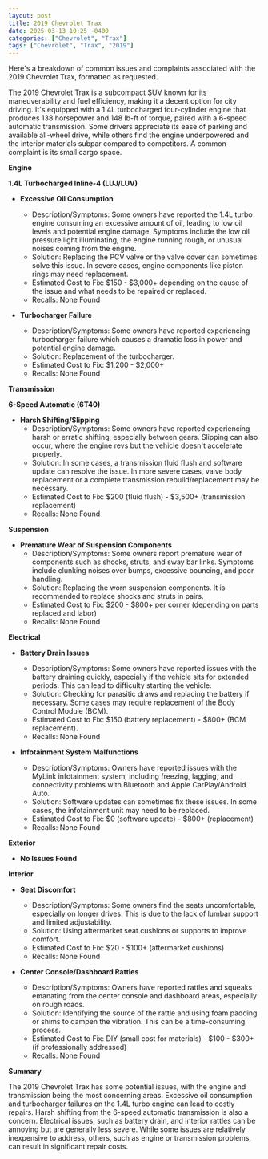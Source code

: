 ```yaml
---
layout: post
title: 2019 Chevrolet Trax
date: 2025-03-13 10:25 -0400
categories: ["Chevrolet", "Trax"]
tags: ["Chevrolet", "Trax", "2019"]
---
```

Here's a breakdown of common issues and complaints associated with the 2019 Chevrolet Trax, formatted as requested.

The 2019 Chevrolet Trax is a subcompact SUV known for its maneuverability and fuel efficiency, making it a decent option for city driving. It's equipped with a 1.4L turbocharged four-cylinder engine that produces 138 horsepower and 148 lb-ft of torque, paired with a 6-speed automatic transmission. Some drivers appreciate its ease of parking and available all-wheel drive, while others find the engine underpowered and the interior materials subpar compared to competitors. A common complaint is its small cargo space.

**Engine**

**1.4L Turbocharged Inline-4 (LUJ/LUV)**

*   **Excessive Oil Consumption**
    *   Description/Symptoms: Some owners have reported the 1.4L turbo engine consuming an excessive amount of oil, leading to low oil levels and potential engine damage. Symptoms include the low oil pressure light illuminating, the engine running rough, or unusual noises coming from the engine.
    *   Solution: Replacing the PCV valve or the valve cover can sometimes solve this issue. In severe cases, engine components like piston rings may need replacement.
    *   Estimated Cost to Fix: $150 - $3,000+ depending on the cause of the issue and what needs to be repaired or replaced.
    *   Recalls: None Found

*   **Turbocharger Failure**
    *   Description/Symptoms: Some owners have reported experiencing turbocharger failure which causes a dramatic loss in power and potential engine damage.
    *   Solution: Replacement of the turbocharger.
    *   Estimated Cost to Fix: $1,200 - $2,000+
    *   Recalls: None Found

**Transmission**

**6-Speed Automatic (6T40)**

*   **Harsh Shifting/Slipping**
    *   Description/Symptoms: Some owners have reported experiencing harsh or erratic shifting, especially between gears. Slipping can also occur, where the engine revs but the vehicle doesn't accelerate properly.
    *   Solution: In some cases, a transmission fluid flush and software update can resolve the issue. In more severe cases, valve body replacement or a complete transmission rebuild/replacement may be necessary.
    *   Estimated Cost to Fix: $200 (fluid flush) - $3,500+ (transmission replacement)
    *   Recalls: None Found

**Suspension**

*   **Premature Wear of Suspension Components**
    *   Description/Symptoms: Some owners report premature wear of components such as shocks, struts, and sway bar links. Symptoms include clunking noises over bumps, excessive bouncing, and poor handling.
    *   Solution: Replacing the worn suspension components. It is recommended to replace shocks and struts in pairs.
    *   Estimated Cost to Fix: $200 - $800+ per corner (depending on parts replaced and labor)
    *   Recalls: None Found

**Electrical**

*   **Battery Drain Issues**
    *   Description/Symptoms: Some owners have reported issues with the battery draining quickly, especially if the vehicle sits for extended periods. This can lead to difficulty starting the vehicle.
    *   Solution: Checking for parasitic draws and replacing the battery if necessary. Some cases may require replacement of the Body Control Module (BCM).
    *   Estimated Cost to Fix: $150 (battery replacement) - $800+ (BCM replacement).
    *   Recalls: None Found

*   **Infotainment System Malfunctions**
    *   Description/Symptoms: Owners have reported issues with the MyLink infotainment system, including freezing, lagging, and connectivity problems with Bluetooth and Apple CarPlay/Android Auto.
    *   Solution: Software updates can sometimes fix these issues. In some cases, the infotainment unit may need to be replaced.
    *   Estimated Cost to Fix: $0 (software update) - $800+ (replacement)
    *   Recalls: None Found

**Exterior**

*   **No Issues Found**

**Interior**

*   **Seat Discomfort**
    *   Description/Symptoms: Some owners find the seats uncomfortable, especially on longer drives. This is due to the lack of lumbar support and limited adjustability.
    *   Solution: Using aftermarket seat cushions or supports to improve comfort.
    *   Estimated Cost to Fix: $20 - $100+ (aftermarket cushions)
    *   Recalls: None Found

*   **Center Console/Dashboard Rattles**
    *   Description/Symptoms: Owners have reported rattles and squeaks emanating from the center console and dashboard areas, especially on rough roads.
    *   Solution: Identifying the source of the rattle and using foam padding or shims to dampen the vibration. This can be a time-consuming process.
    *   Estimated Cost to Fix: DIY (small cost for materials) - $100 - $300+ (if professionally addressed)
    *   Recalls: None Found

**Summary**

The 2019 Chevrolet Trax has some potential issues, with the engine and transmission being the most concerning areas. Excessive oil consumption and turbocharger failures on the 1.4L turbo engine can lead to costly repairs. Harsh shifting from the 6-speed automatic transmission is also a concern. Electrical issues, such as battery drain, and interior rattles can be annoying but are generally less severe. While some issues are relatively inexpensive to address, others, such as engine or transmission problems, can result in significant repair costs.


